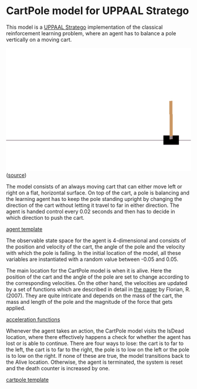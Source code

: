 # CartPole model for UPPAAL Stratego

This model is a [UPPAAL Stratego][1] implementation of the classical reinforcement learning
problem, where an agent has to balance a pole vertically on a moving cart.

![cartpole-gif](./reinforcement-learning-cartpole-v0.gif)
([source][2])

The model consists of an always moving cart that can either move left or
right on a flat, horizontal surface. On top of the cart, a pole is balancing and
the learning agent has to keep the pole standing upright by changing the
direction of the cart without letting it travel to far in either direction.
The agent is handed control every 0.02 seconds and then has to decide in which
direction to push the cart.

[agent template](./imgs/agent-screenshot.png)

The observable state space for the agent is 4-dimensional and consists of the 
position and velocity of the cart, the angle of the pole and the velocity with
which the pole is falling. In the initial location of the model, all these
variables are instantiated with a random value between -0.05 and 0.05.

The main location for the CartPole model is when it is alive. Here the position
of the cart and the angle of the pole are set to change according to the
corresponding velocities. On the other hand, the velocities are updated by
a set of functions which are described in detail in [the paper][3] by Florian,
R. (2007). They are quite intricate and depends on the mass of the cart, the
mass and length of the pole and the magnitude of the force that gets applied.

[acceleration functions](./imgs/functions-screenshot.png)

Whenever the agent takes an action, the CartPole model visits the IsDead
location, where there effectively happens a check for whether the agent has lost
or is able to continue. There are four ways to lose: the cart is to far to the
left, the cart is to far to the right, the pole is to low on the left or the
pole is to low on the right. If none of these are true, the model transitions
back to the Alive location. Otherwise, the agent is terminated, the system is
reset and the death counter is increased by one.

[cartpole template](./imgs/cartpole-screenshot.png)

[1]: https://people.cs.aau.dk/~marius/stratego/
[2]: https://tenor.com/view/reinforcement-learning-cartpole-v0-tensorflow-open-ai-gif-18474251
[3]: https://coneural.org/florian/papers/05_cart_pole.pdf
